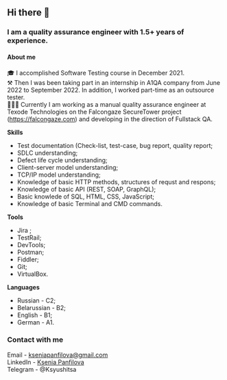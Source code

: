 ## Hi there 👋

### I am a **quality assurance** engineer with 1.5+ years of experience.

#### About me

🎓 I accomplished Software Testing course in December 2021. </br>
⚒ Then I was been taking part in an internship in A1QA company from June 2022 to September 2022. In addition, I worked part-time as an outsource tester. </br>
👨🏻‍💻 Currently I am working as a manual quality assurance engineer at Texode Technologies on the Falcongaze SecureTower project (https://falcongaze.com) and developing in the direction of Fullstaсk QA.

**Skills**

- Test documentation (Check-list, test-case, bug report, quality report;
- SDLC understanding;
- Defect life cycle understanding;
- Client-server model understanding;
- TCP/IP model understanding;
- Knowledge of basic HTTP methods, structures of requst and respons;
- Knowledge of basic API (REST, SOAP, GraphQL);
- Basic knowlede of SQL, HTML, CSS, JavaScript;
- Knowledge of basic Terminal and CMD commands.

**Tools**

- Jira ;
- TestRail;
- DevTools;
- Postman;
- Fiddler;
- Git;
- VirtualBox.

**Languages**

- Russian - C2;
- Belarussian - B2;
- English - B1;
- German - A1.

### Contact with me

Email - kseniapanfilova@gmail.com </br>
LinkedIn - [Ksenia Panfilova](https://www.linkedin.com/in/ksenia-panfilova/)</br>
Telegram - @Ksyushitsa
<!--
**KseniaPanfilova/KseniaPanfilova** is a ✨ _special_ ✨ repository because its `README.md` (this file) appears on your GitHub profile.

Here are some ideas to get you started:

- 🔭 I’m currently working on ...
- 🌱 I’m currently learning ...
- 👯 I’m looking to collaborate on ...
- 🤔 I’m looking for help with ...
- 💬 Ask me about ...
- 📫 How to reach me: ...
- 😄 Pronouns: ...
- ⚡ Fun fact: ...
-->

